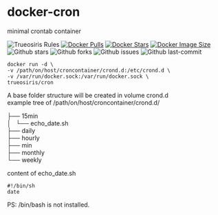 # docker-cron
minimal crontab container

![Trueosiris Rules](https://img.shields.io/badge/trueosiris-rules-f08060)
[![Docker Pulls](https://badgen.net/docker/pulls/trueosiris/cron?icon=docker&label=pulls)](https://hub.docker.com/r/trueosiris/cron/)
[![Docker Stars](https://badgen.net/docker/stars/trueosiris/cron?icon=docker&label=stars)](https://hub.docker.com/r/trueosiris/cron/)
[![Docker Image Size](https://badgen.net/docker/size/trueosiris/cron?icon=docker&label=image%20size)](https://hub.docker.com/r/trueosiris/cron/)
![Github stars](https://badgen.net/github/stars/trueosiris/docker-cron?icon=github&label=stars)
![Github forks](https://badgen.net/github/forks/trueosiris/docker-cron?icon=github&label=forks)
![Github issues](https://img.shields.io/github/issues/TrueOsiris/docker-cron)
![Github last-commit](https://img.shields.io/github/last-commit/TrueOsiris/docker-cron)

```
docker run -d \
-v /path/on/host/croncontainer/crond.d:/etc/crond.d \
-v /var/run/docker.sock:/var/run/docker.sock \
trueosiris/cron
```
A base folder structure will be created in volume crond.d <br>
example tree of /path/on/host/croncontainer/crond.d/ <br>

├── 15min <br>
│   └── echo_date.sh <br>
├── daily <br>
├── hourly <br>
├── min <br>
├── monthly <br>
└── weekly

content of echo_date.sh
```
#!/bin/sh
date
``` 

PS: /bin/bash is not installed.
